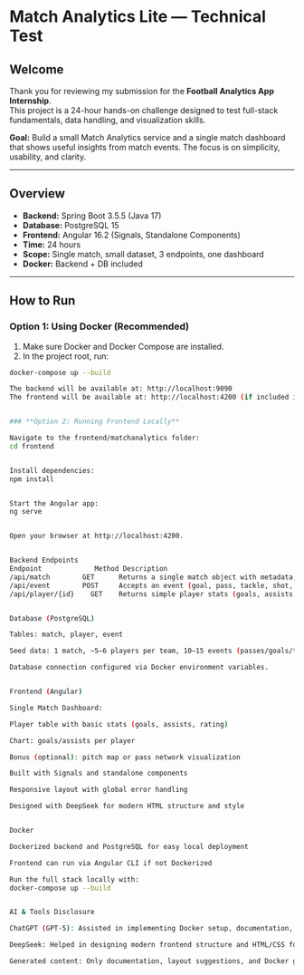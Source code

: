 # Match Analytics Lite — Technical Test

## Welcome
Thank you for reviewing my submission for the **Football Analytics App Internship**.  
This project is a 24-hour hands-on challenge designed to test full-stack fundamentals, data handling, and visualization skills.

**Goal:** Build a small Match Analytics service and a single match dashboard that shows useful insights from match events. The focus is on simplicity, usability, and clarity.

---

## Overview
- **Backend:** Spring Boot 3.5.5 (Java 17)  
- **Database:** PostgreSQL 15  
- **Frontend:** Angular 16.2 (Signals, Standalone Components)  
- **Time:** 24 hours  
- **Scope:** Single match, small dataset, 3 endpoints, one dashboard  
- **Docker:** Backend + DB included  

---

## How to Run

### **Option 1: Using Docker (Recommended)**
1. Make sure Docker and Docker Compose are installed.
2. In the project root, run:

```bash
docker-compose up --build

The backend will be available at: http://localhost:9090
The frontend will be available at: http://localhost:4200 (if included in Docker)


### **Option 2: Running Frontend Locally**

Navigate to the frontend/matchanalytics folder:
cd frontend


Install dependencies:
npm install


Start the Angular app:
ng serve


Open your browser at http://localhost:4200.


Backend Endpoints
Endpoint	         Method	Description
/api/match	      GET	   Returns a single match object with metadata, players, and events
/api/event	      POST	   Accepts an event (goal, pass, tackle, shot, etc.) and stores/returns it
/api/player/{id}	GET	   Returns simple player stats (goals, assists, rating)


Database (PostgreSQL)

Tables: match, player, event

Seed data: 1 match, ~5–6 players per team, 10–15 events (passes/goals/tackles)

Database connection configured via Docker environment variables.


Frontend (Angular)

Single Match Dashboard:

Player table with basic stats (goals, assists, rating)

Chart: goals/assists per player

Bonus (optional): pitch map or pass network visualization

Built with Signals and standalone components

Responsive layout with global error handling

Designed with DeepSeek for modern HTML structure and style


Docker

Dockerized backend and PostgreSQL for easy local deployment

Frontend can run via Angular CLI if not Dockerized

Run the full stack locally with:
docker-compose up --build


AI & Tools Disclosure

ChatGPT (GPT-5): Assisted in implementing Docker setup, documentation, and optimizing some project explanations

DeepSeek: Helped in designing modern frontend structure and HTML/CSS for dashboard layout

Generated content: Only documentation, layout suggestions, and Docker guidance; core code logic was manually implemented
